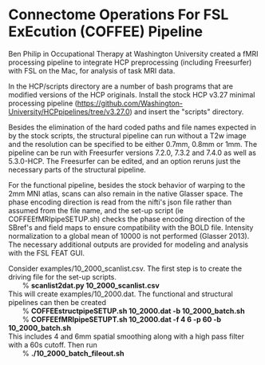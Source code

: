 # Connectome Operations For FSL ExEcution (COFFEE) Pipeline  

Ben Philip in Occupational Therapy at Washington University created a fMRI processing pipeline to integrate HCP preprocessing (including Freesurfer) with FSL on the Mac, for analysis of task MRI data.

In the HCP/scripts directory are a number of bash programs that are modified versions of the HCP originals. Install the stock HCP v3.27 minimal processing pipeline (https://github.com/Washington-University/HCPpipelines/tree/v3.27.0) and insert the "scripts" directory.

Besides the elimination of the hard coded paths and file names expected in by the stock scripts, the structural pipeline can run without a T2w image and the resolution can be specified to be either 0.7mm, 0.8mm or 1mm.  The pipeline can be run with Freesurfer versions 7.2.0, 7.3.2 and 7.4.0 as well as 5.3.0-HCP.  The Freesurfer can be edited, and an option reruns just the necessary parts of the structural pipeline.

For the functional pipeline, besides the stock behavior of warping to the 2mm MNI atlas, scans can also remain in the native Glasser space. The phase encoding direction is read from the nifti's json file rather than assumed from the file name, and the set-up script (ie COFFEEfMRIpipeSETUP.sh) checks the phase encoding direction of the SBref's and field maps to ensure compatibility with the BOLD file. Intensity normalization to a global mean of 10000 is not performed (Glasser 2013). The necessary additional outputs are provided for modeling and analysis with the FSL FEAT GUI.  

Consider examples/10_2000_scanlist.csv. The first step is to create the driving file for the set-up scripts.  
&emsp;&emsp;% **scanlist2dat.py 10_2000_scanlist.csv**  
This will create examples/10_2000.dat. The functional and structural pipelines can then be created  
&emsp;&emsp;% **COFFEEstructpipeSETUP.sh 10_2000.dat -b 10_2000_batch.sh**  
&emsp;&emsp;% **COFFEEfMRIpipeSETUPT.sh 10_2000.dat -f 4 6 -p 60 -b 10_2000_batch.sh**  
This includes 4 and 6mm spatial smoothing along with a high pass filter with a 60s cutoff. Then run  
&emsp;&emsp;% **./10_2000_batch_fileout.sh**

